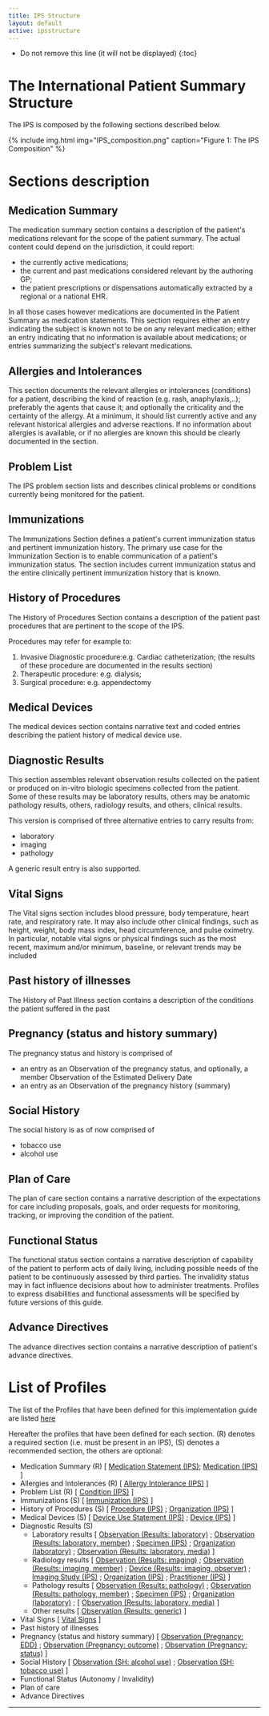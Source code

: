 ```yaml
---
title: IPS Structure
layout: default
active: ipsstructure
---
```



<!-- TOC  the css styling for this is \pages\assets\css\project.css under 'markdown-toc'-->

* Do not remove this line (it will not be displayed)
{:toc}


<!-- end TOC -->


# The International Patient Summary Structure

The IPS is composed by the following sections described below.

<!--
<div class="image">
<img src="assets/images/IPS_composition.png" width="400" />
<div>The IPS Composition</div>
<p></p>
</div>
-->

{% include img.html img="IPS_composition.png" caption="Figure 1: The IPS Composition" %}

# Sections description

## Medication Summary

The medication summary section contains a description of the patient's medications relevant for the scope of the patient summary.
The actual content could depend on the jurisdiction, it could report:
- the currently active medications; 
- the current and past medications considered relevant by the authoring GP; 
- the patient prescriptions or dispensations automatically extracted by a regional or a national EHR.

In all those cases however medications are documented in the Patient Summary as medication statements.
This section requires either an entry indicating the subject is known not to be on any relevant medication; either an entry indicating that no information is available about medications; or entries summarizing the subject's relevant medications.

## Allergies and Intolerances

This section documents the relevant allergies or intolerances (conditions) for a patient, describing the kind of reaction (e.g. rash, anaphylaxis,..); preferably the agents that cause it; and optionally the criticality and the certainty of the allergy.
At a minimum, it should list currently active and any relevant historical allergies and adverse reactions.
If no information about allergies is available, or if no allergies are known this should be clearly documented in the section.


## Problem List

The IPS problem section lists and describes clinical problems or conditions currently being monitored for the patient.

## Immunizations

The Immunizations Section defines a patient's current immunization status and pertinent immunization history.
The primary use case for the Immunization Section is to enable communication of a patient's immunization status.
The section includes current immunization status and the entire clinically pertinent immunization history that is known.

## History of Procedures

The History of Procedures Section contains a description of the patient past procedures that are pertinent to the scope of the IPS.

Procedures may refer for example to:
1. Invasive Diagnostic procedure:e.g. Cardiac catheterization; (the results of these procedure are documented in the results section)
2. Therapeutic procedure: e.g. dialysis;
3. Surgical procedure: e.g. appendectomy

## Medical Devices
The medical devices section contains narrative text and coded entries describing the patient history of medical device use.

## Diagnostic Results
This section assembles relevant observation results collected on the patient or produced on in-vitro biologic specimens collected from the patient. Some of these results may be laboratory results, others may be anatomic pathology results, others, radiology results, and others, clinical results.

This version is comprised of three alternative entries to carry results from:
* laboratory
* imaging
* pathology

A generic result entry is also supported.

## Vital Signs
The Vital signs section includes blood pressure, body temperature, heart rate, and respiratory rate. It may also include other clinical findings, such as height, weight, body mass index, head circumference, and pulse oximetry. In particular, notable vital signs or physical findings such as the most recent, maximum and/or minimum, baseline, or relevant trends may be included

## Past history of illnesses
The History of Past Illness section contains a description of the conditions the patient suffered in the past

## Pregnancy (status and history summary)
The pregnancy status and history is comprised of 
* an entry as an Observation of the pregnancy status, and optionally, a member Observation of the Estimated Delivery Date
* an entry as an Observation of the pregnancy history (summary)

## Social History
The social history is as of now comprised of 
* tobacco use
* alcohol use

## Plan of Care
The plan of care section contains a narrative description of the expectations for care including proposals, goals, and order requests for monitoring, tracking, or improving the condition of the patient.

## Functional Status
The functional status section contains a narrative description of capability of the patient to perform acts of daily living, including possible needs of the patient to be continuously assessed by third parties. The invalidity status may in fact influence decisions about how to administer treatments.
Profiles to express disabilities and functional assessments will be specified by future versions of this guide.

## Advance Directives
The advance directives section contains a narrative description of patient's advance directives.

# List of Profiles

The list of the Profiles that have been defined for this implementation guide are listed <a href="profiles.html">here</a> 

Hereafter the profiles that have been defined for each section. (R) denotes a required section (i.e. must be present in an IPS), (S) denotes a recommended section, the others are optional:
* Medication Summary (R) [ <a href="StructureDefinition-MedicationStatement-uv-ips.html">Medication Statement (IPS)</a>; <a href="StructureDefinition-Medication-uv-ips.html">Medication (IPS)</a> ]
* Allergies and Intolerances (R) [ <a href="StructureDefinition-AllergyIntolerance-uv-ips.html">Allergy Intolerance (IPS)</a> ]
* Problem List (R) [ <a href="StructureDefinition-Condition-uv-ips.html">Condition (IPS)</a> ]
* Immunizations (S)
 [ <a href="StructureDefinition-Immunization-uv-ips.html">Immunization (IPS)</a> ]
* History of Procedures (S)
 [ <a href="StructureDefinition-Procedure-uv-ips.html">Procedure (IPS)</a> ;
 <a href="StructureDefinition-Organization-observation-uv-ips.html">Organization (IPS)</a> ]
* Medical Devices (S)
 [ <a href="StructureDefinition-DeviceUseStatement-uv-ips.html">Device Use Statement (IPS)</a> ;
 <a href="StructureDefinition-Device-uv-ips.html">Device (IPS)</a> ]
* Diagnostic Results (S)
  * Laboratory results 
   [ <a href="StructureDefinition-Observation-laboratory-uv-ips.html">Observation (Results: laboratory)</a> ;
   <a href="StructureDefinition-Observation-member-laboratory-uv-ips.html">Observation (Results: laboratory, member)</a> ;
   <a href="StructureDefinition-Specimen-uv-ips.html">Specimen (IPS)</a> ;
   <a href="StructureDefinition-Organization-laboratory-uv-ips.html">Organization (laboratory)</a> ;
   <a href="StructureDefinition-Observation-media-uv-ips.html">Observation (Results: laboratory, media)</a> ]
  * Radiology results
   [ <a href="StructureDefinition-Observation-imaging-uv-ips.html">Observation (Results: imaging)</a> ;
   <a href="StructureDefinition-Observation-member-imaging-uv-ips.html">Observation (Results: imaging, member)</a> ;
   <a href="StructureDefinition-Device-observer-uv-ips.html">Device (Results: imaging, observer)</a> ;
   <a href="StructureDefinition-ImagingStudy-uv-ips.html">Imaging Study (IPS)</a> ;
   <a href="StructureDefinition-Organization-observation-uv-ips.html">Organization (IPS)</a> ;
   <a href="StructureDefinition-Practitioner-uv-ips.html">Practitioner (IPS)</a> ]
  * Pathology results
   [ <a href="StructureDefinition-Observation-pathology-uv-ips.html">Observation (Results: pathology)</a> ;
   <a href="StructureDefinition-Observation-member-pathology-uv-ips.html">Observation (Results: pathology, member)</a> ;
   <a href="StructureDefinition-Specimen-uv-ips.html">Specimen (IPS)</a> ;
   <a href="StructureDefinition-Organization-laboratory-uv-ips.html">Organization (laboratory)</a> ;
   [ <a href="StructureDefinition-Observation-media-uv-ips.html">Observation (Results: laboratory, media)</a> ]
  * Other results 
   [ <a href="StructureDefinition-Observation-uv-ips.html">Observation (Results: generic)</a> ]
* Vital Signs 
  [ <a href="{{site.data.fhir.path}}vitalsigns.html">Vital Signs</a> ]
* Past history of illnesses
* Pregnancy (status and history summary)
 [ <a href="StructureDefinition-Observation-pregnancy-edd-uv-ips.html">Observation (Pregnancy: EDD)</a> ;
 <a href="StructureDefinition-Observation-pregnancy-outcome-uv-ips.html">Observation (Pregnancy: outcome)</a> ;
 <a href="StructureDefinition-Observation-pregnancy-status-uv-ips.html">Observation (Pregnancy: status)</a> ]
* Social History
 [ <a href="StructureDefinition-Observation-alcoholuse-uv-ips.html">Observation (SH: alcohol use)</a> ;
 <a href="StructureDefinition-Observation-tobaccouse-uv-ips.html">Observation (SH: tobacco use)</a> ]
* Functional Status (Autonomy / Invalidity)
* Plan of care
* Advance Directives

---
